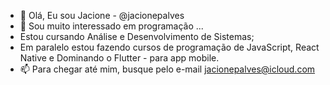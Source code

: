 - 👋 Olá, Eu sou Jacione - @jacionepalves
- 👀 Sou muito interessado em programação ...
- Estou cursando Análise e Desenvolvimento de Sistemas;
- Em paralelo estou fazendo cursos de programação de JavaScript, React Native e Dominando o Flutter - para app mobile.
- 📫 Para chegar até mim, busque pelo e-mail jacionepalves@icloud.com

<!---
jacionepalves/jacionepalves is a ✨ special ✨ repository because its `README.md` (this file) appears on your GitHub profile.
You can click the Preview link to take a look at your changes.
--->
